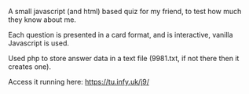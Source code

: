A small javascript (and html) based quiz for my friend, to test how much they know about me.

Each question is presented in a card format, and is interactive, vanilla Javascript is used. 

Used php to store answer data in a text file (9981.txt, if not there then it creates one).

Access it running here: https://tu.infy.uk/j9/

